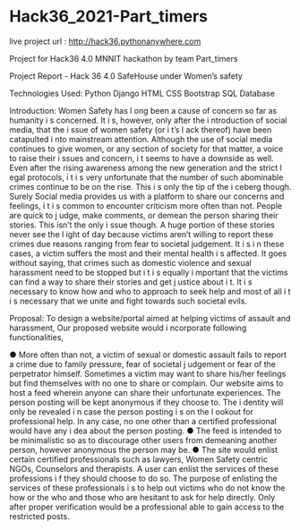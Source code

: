 # Hack36_2021-Part_timers
live project url : http://hack36.pythonanywhere.com


Project for Hack36 4.0 MNNIT hackathon by team Part_timers

Project Report - Hack 36 4.0
SafeHouse  under Women’s safety

Technologies Used:
Python
Django
HTML
CSS
Bootstrap
SQL Database

Introduction:
Women Safety has l ong been a cause of concern so far as humanity i s concerned. It i s,
however, only after the i ntroduction of social media, that the i ssue of women safety (or i t’s l ack
thereof) have been catapulted i nto mainstream attention. Although the use of social media
continues to give women, or any section of society for that matter, a voice to raise their i ssues
and concern, i t seems to have a downside as well. Even after the rising awareness among the
new generation and the strict l egal protocols, i t i s very unfortunate that the number of such
abominable crimes continue to be on the rise.
This i s only the tip of the i ceberg though. Surely Social media provides us with a platform to
share our concerns and feelings, i t i s common to encounter criticism more often than not.
People are quick to j udge, make comments, or demean the person sharing their stories. This
isn’t the only i ssue though. A huge portion of these stories never see the l ight of day because
victims aren’t willing to report these crimes due reasons ranging from fear to societal judgement.
It i s i n these cases, a victim suffers the most and their mental health i s affected.
It goes without saying, that crimes such as domestic violence and sexual harassment need to
be stopped but i t i s equally i mportant that the victims can find a way to share their stories and
get j ustice about i t. It i s necessary to know how and who to approach to seek help and most of
all i t i s necessary that we unite and fight towards such societal evils.

Proposal:
To design a website/portal aimed at helping victims of assault and harassment, Our proposed
website would i ncorporate following functionalities,

● More often than not, a victim of sexual or domestic assault fails to report a crime due to
family pressure, fear of societal j udgement or fear of the perpetrator himself. Sometimes
a victim may want to share his/her feelings but find themselves with no one to share or
complain. Our website aims to host a feed wherein anyone can share their unfortunate
experiences. The person posting will be kept anonymous if they choose to. The i dentity
will only be revealed i n case the person posting i s on the l ookout for professional help. In
any case, no one other than a certified professional would have any i dea about the
person posting.
● The feed is intended to be minimalistic so as to discourage other users from demeaning
another person, however anonymous the person may be.
● The site would enlist certain certified professionals such as lawyers, Women Safety
centric NGOs, Counselors and therapists. A user can enlist the services of these
professions i f they should choose to do so. The purpose of enlisting the services of
these professionals i s to help out victims who do not know the how or the who and those
who are hesitant to ask for help directly. Only after proper verification would be a
professional able to gain access to the restricted posts.

